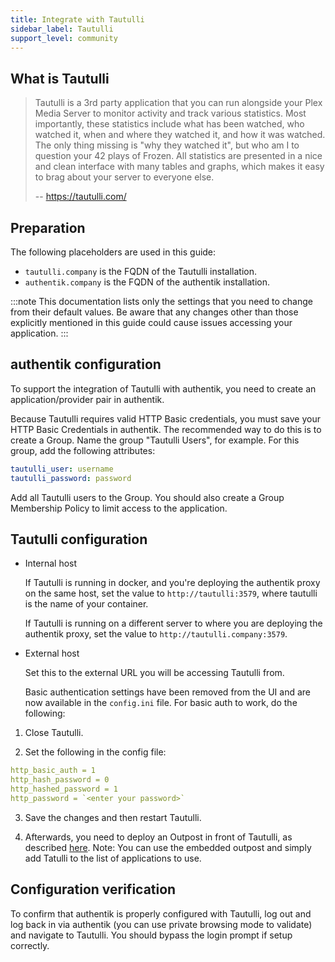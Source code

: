 ```yaml
---
title: Integrate with Tautulli
sidebar_label: Tautulli
support_level: community
---
```


## What is Tautulli

> Tautulli is a 3rd party application that you can run alongside your Plex Media Server to monitor activity and track various statistics. Most importantly, these statistics include what has been watched, who watched it, when and where they watched it, and how it was watched. The only thing missing is "why they watched it", but who am I to question your 42 plays of Frozen. All statistics are presented in a nice and clean interface with many tables and graphs, which makes it easy to brag about your server to everyone else.
>
> -- https://tautulli.com/

## Preparation

The following placeholders are used in this guide:

- `tautulli.company` is the FQDN of the Tautulli installation.
- `authentik.company` is the FQDN of the authentik installation.

:::note
This documentation lists only the settings that you need to change from their default values. Be aware that any changes other than those explicitly mentioned in this guide could cause issues accessing your application.
:::

## authentik configuration

To support the integration of Tautulli with authentik, you need to create an application/provider pair in authentik.

Because Tautulli requires valid HTTP Basic credentials, you must save your HTTP Basic Credentials in authentik. The recommended way to do this is to create a Group. Name the group "Tautulli Users", for example. For this group, add the following attributes:

```yaml
tautulli_user: username
tautulli_password: password
```

Add all Tautulli users to the Group. You should also create a Group Membership Policy to limit access to the application.

## Tautulli configuration

- Internal host

    If Tautulli is running in docker, and you're deploying the authentik proxy on the same host, set the value to `http://tautulli:3579`, where tautulli is the name of your container.

    If Tautulli is running on a different server to where you are deploying the authentik proxy, set the value to `http://tautulli.company:3579`.

- External host

    Set this to the external URL you will be accessing Tautulli from.

    Basic authentication settings have been removed from the UI and are now available in the `config.ini` file. For basic auth to work, do the following:

1. Close Tautulli.

2. Set the following in the config file:

```yaml
http_basic_auth = 1
http_hash_password = 0
http_hashed_password = 1
http_password = `<enter your password>`
```

3. Save the changes and then restart Tautulli.

4. Afterwards, you need to deploy an Outpost in front of Tautulli, as described [here](https://docs.goauthentik.io/docs/add-secure-apps/outposts/).
   Note: You can use the embedded outpost and simply add Tatulli to the list of applications to use.

## Configuration verification

To confirm that authentik is properly configured with Tautulli, log out and log back in via authentik (you can use private browsing mode to validate) and navigate to Tautulli. You should bypass the login prompt if setup correctly.
